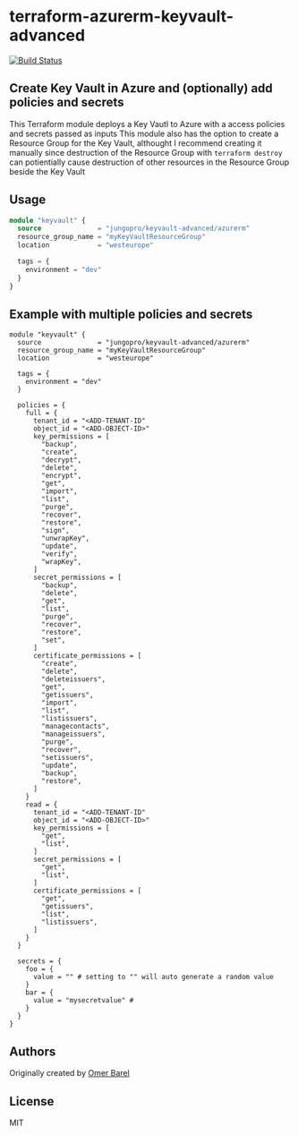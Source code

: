 # terraform-azurerm-keyvault-advanced

[![Build Status](https://dev.azure.com/jungodevops/Terraform/_apis/build/status/jungopro.terraform-azurerm-keyvault-advanced?branchName=master)](https://dev.azure.com/jungodevops/Terraform/_build/latest?definitionId=27&branchName=master)

## Create Key Vault in Azure and (optionally) add policies and secrets

This Terraform module deploys a Key Vautl to Azure with a access policies and secrets passed as inputs
This module also has the option to create a Resource Group for the Key Vault, althought I recommend creating it manually since destruction of the Resource Group with `terraform destroy` can potientially cause destruction of other resources in the Resource Group beside the Key Vault

## Usage

```tf
module "keyvault" {
  source              = "jungopro/keyvault-advanced/azurerm"
  resource_group_name = "myKeyVaultResourceGroup"
  location            = "westeurope"

  tags = {
    environment = "dev"
  }
}
```

## Example with multiple policies and secrets

```hcl
module "keyvault" {
  source              = "jungopro/keyvault-advanced/azurerm"
  resource_group_name = "myKeyVaultResourceGroup"
  location            = "westeurope"

  tags = {
    environment = "dev"
  }

  policies = {
    full = {
      tenant_id = "<ADD-TENANT-ID"
      object_id = "<ADD-OBJECT-ID>"
      key_permissions = [
        "backup",
        "create",
        "decrypt",
        "delete",
        "encrypt",
        "get",
        "import",
        "list",
        "purge",
        "recover",
        "restore",
        "sign",
        "unwrapKey",
        "update",
        "verify",
        "wrapKey",
      ]
      secret_permissions = [
        "backup",
        "delete",
        "get",
        "list",
        "purge",
        "recover",
        "restore",
        "set",
      ]
      certificate_permissions = [
        "create",
        "delete",
        "deleteissuers",
        "get",
        "getissuers",
        "import",
        "list",
        "listissuers",
        "managecontacts",
        "manageissuers",
        "purge",
        "recover",
        "setissuers",
        "update",
        "backup",
        "restore",
      ]
    }
    read = {
      tenant_id = "<ADD-TENANT-ID"
      object_id = "<ADD-OBJECT-ID>"
      key_permissions = [
        "get",
        "list",
      ]
      secret_permissions = [
        "get",
        "list",
      ]
      certificate_permissions = [
        "get",
        "getissuers",
        "list",
        "listissuers",
      ]
    }
  }

  secrets = {
    foo = {
      value = "" # setting to "" will auto generate a random value
    }
    bar = {
      value = "mysecretvalue" #
    }
  }
}
```

## Authors

Originally created by [Omer Barel](https://github.com/jungopro)

## License

MIT